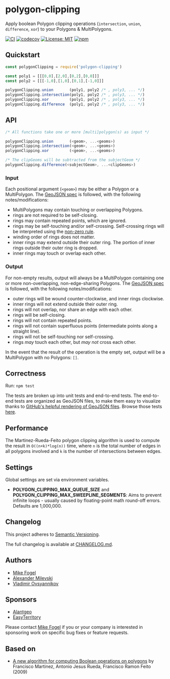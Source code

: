# polygon-clipping

Apply boolean Polygon clipping operations (`intersection`, `union`, `difference`, `xor`) to your Polygons & MultiPolygons.

[![CI](https://github.com/mfogel/polygon-clipping/actions/workflows/ci.yml/badge.svg?branch=main)](https://github.com/mfogel/polygon-clipping/actions) [![codecov](https://codecov.io/gh/mfogel/polygon-clipping/branch/main/graph/badge.svg?token=is93inDQiJ)](https://codecov.io/gh/mfogel/polygon-clipping) [![License: MIT](https://img.shields.io/badge/License-MIT-green.svg)](https://opensource.org/licenses/MIT) [![npm](https://img.shields.io/npm/v/polygon-clipping.svg)](https://www.npmjs.com/package/polygon-clipping)

## Quickstart

```javascript
const polygonClipping = require('polygon-clipping')

const poly1 = [[[0,0],[2,0],[0,2],[0,0]]]
const poly2 = [[[-1,0],[1,0],[0,1],[-1,0]]]

polygonClipping.union       (poly1, poly2 /* , poly3, ... */)
polygonClipping.intersection(poly1, poly2 /* , poly3, ... */)
polygonClipping.xor         (poly1, poly2 /* , poly3, ... */)
polygonClipping.difference  (poly1, poly2 /* , poly3, ... */)
```

## API

```javascript
/* All functions take one or more [multi]polygon(s) as input */

polygonClipping.union       (<geom>, ...<geoms>)
polygonClipping.intersection(<geom>, ...<geoms>)
polygonClipping.xor         (<geom>, ...<geoms>)

/* The clipGeoms will be subtracted from the subjectGeom */
polygonClipping.difference(<subjectGeom>, ...<clipGeoms>)
```

### Input

Each positional argument (`<geom>`) may be either a Polygon or a MultiPolygon. The [GeoJSON spec](https://tools.ietf.org/html/rfc7946#section-3.1) is followed, with the following notes/modifications:

- MultiPolygons may contain touching or overlapping Polygons.
- rings are not required to be self-closing.
- rings may contain repeated points, which are ignored.
- rings may be self-touching and/or self-crossing. Self-crossing rings will be interpreted using the [non-zero rule](https://en.wikipedia.org/wiki/Nonzero-rule).
- winding order of rings does not matter.
- inner rings may extend outside their outer ring. The portion of inner rings outside their outer ring is dropped.
- inner rings may touch or overlap each other.

### Output

For non-empty results, output will always be a MultiPolygon containing one or more non-overlapping, non-edge-sharing Polygons. The [GeoJSON spec](https://tools.ietf.org/html/rfc7946#section-3.1) is followed, with the following notes/modifications:

- outer rings will be wound counter-clockwise, and inner rings clockwise.
- inner rings will not extend outside their outer ring.
- rings will not overlap, nor share an edge with each other.
- rings will be self-closing.
- rings will not contain repeated points.
- rings will not contain superfluous points (intermediate points along a straight line).
- rings will not be self-touching nor self-crossing.
- rings _may_ touch each other, but _may not_ cross each other.

In the event that the result of the operation is the empty set, output will be a MultiPolygon with no Polygons: `[]`.

## Correctness

Run: `npm test`

The tests are broken up into unit tests and end-to-end tests. The end-to-end tests are organized as GeoJSON files, to make them easy to visualize thanks to [GitHub's helpful rendering of GeoJSON files](https://help.github.com/articles/mapping-geojson-files-on-github/). Browse those tests [here](test/end-to-end).

## Performance

The Martinez-Rueda-Feito polygon clipping algorithm is used to compute the result in `O((n+k)*log(n))` time, where `n` is the total number of edges in all polygons involved and `k` is the number of intersections between edges.

## Settings

Global settings are set via environment variables.

- **POLYGON_CLIPPING_MAX_QUEUE_SIZE** and **POLYGON_CLIPPING_MAX_SWEEPLINE_SEGMENTS**: Aims to prevent infinite loops - usually caused by floating-point math round-off errors. Defaults are 1,000,000.

## Changelog

This project adheres to [Semantic Versioning](https://semver.org/).

The full changelog is available at [CHANGELOG.md](https://github.com/mfogel/polygon-clipping/blob/master/CHANGELOG.md).

## Authors

- [Mike Fogel](https://github.com/mfogel)
- [Alexander Milevski](https://github.com/w8r)
- [Vladimir Ovsyannikov](https://github.com/sh1ng)

## Sponsors

- [Alantgeo](https://www.alantgeo.com.au/)
- [EasyTerritory](https://www.easyterritory.com/)

Please contact [Mike Fogel](https://github.com/mfogel) if you or your company is interested in sponsoring work on specific bug fixes or feature requests.

## Based on

- [A new algorithm for computing Boolean operations on polygons](paper.pdf) by Francisco Martinez, Antonio Jesus Rueda, Francisco Ramon Feito (2009)
